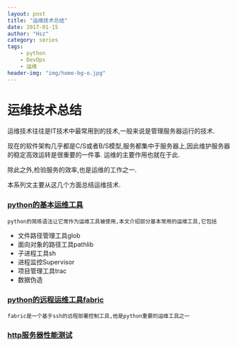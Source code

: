 ```yaml
---
layout: post
title: "运维技术总结"
date: 2017-01-15
author: "Hsz"
category: series
tags:
    - python
    - DevOps
    - 运维
header-img: "img/home-bg-o.jpg"
---
```


# 运维技术总结

运维技术往往是IT技术中最常用到的技术,一般来说是管理服务器运行的技术.

现在的软件架构几乎都是C/S或者B/S模型,服务都集中于服务器上,因此维护服务器的稳定高效运转是很重要的一件事.
运维的主要作用也就在于此.

除此之外,检验服务的效率,也是运维的工作之一.

本系列文主要从这几个方面总结运维技术.

### [python的基本运维工具](http://blog.hszofficial.site/basic_DevOps_tools/)

    python的简练语法让它常作为运维工具被使用,本文介绍部分基本常用的运维工具,它包括

+ 文件路径管理工具glob
+ 面向对象的路径工具pathlib
+ 子进程工具sh
+ 进程监控Supervisor
+ 项目管理工具trac
+ 数据伪造


### [python的远程运维工具fabric](http://blog.hszofficial.site/Fabric_study/)
    fabric是一个基于ssh的远程部署控制工具,他是python重要的运维工具之一


### [http服务器性能测试](http://blog.hszofficial.site/blog/2016/06/10/%E6%9C%8D%E5%8A%A1%E5%99%A8%E5%8E%8B%E5%8A%9B%E6%B5%8B%E8%AF%95%E5%B7%A5%E5%85%B7ab,SIEGE/)
